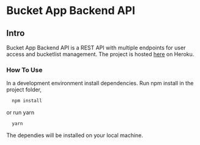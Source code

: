 # Bucket App Backend API

## Intro
Bucket App Backend API is a REST API with multiple endpoints for user access and bucketlist management. The project is hosted [here](https://bocket.herokuapp.com) on Heroku.

### How To Use
In a development environment install dependencies. Run npm install in the project folder,
```sh
  npm install
```
or run yarn
```sh
  yarn
```
The dependies will be installed on your local machine.  